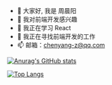 - 👋 大家好, 我是 周晨阳
- 👀 我对前端开发感兴趣
- 🌱 我正在学习 React
- 💞️ 我正在寻找前端开发的工作
- 📫 邮箱：chenyang-z@qq.com

[![Anurag's GitHub stats](https://github-readme-stats.vercel.app/api?username=ZZZCNY&count_private=true&locale=cn&theme=dark)](https://github.com/anuraghazra/github-readme-stats)

[![Top Langs](https://github-readme-stats.vercel.app/api/top-langs/?username=ZZZCNY&locale=cn&theme=dark)](https://github.com/anuraghazra/github-readme-stats)

<!---
ZZZCNY/ZZZCNY is a ✨ special ✨ repository because its `README.md` (this file) appears on your GitHub profile.
You can click the Preview link to take a look at your changes.
--->
